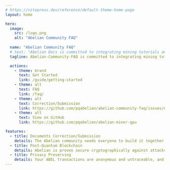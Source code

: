 ```yaml
---
# https://vitepress.dev/reference/default-theme-home-page
layout: home

hero:
  image:
    src: /logo.png
    alt: "Abelian Community FAQ"
  
  name: "Abelian Community FAQ"
  # text: "Abelian Docs is committed to integrating mining tutorials and Q&A for the Abelian Document repository."
  tagline: Abelian-Community-FAQ is committed to integrating mining tutorials and Q&A for the Abelian Community Document repository.

  actions:
    - theme: brand
      text: Get Started
      link: /guide/getting-started
    - theme: alt
      text: FAQ
      link: /faq/
    - theme: alt
      text: Correction/Submission
      link: https://github.com/pqabelian/abelian-community-faq/issues/new
    - theme: alt
      text: View on GitHub
      link: https://github.com/pqabelian/abelian-miner-gpu

features:
  - title: Documents Correction/Submission
    details: The Abelian community needs everyone to build it together. We welcome corrections to errors in the content of the community's documents, And welcome to submit your experience sharing, open-source projects, and tools. (can be named/anonymous/link).
  - title: Post-Quantum Blockchain
    details: Abelian is proven secure cryptographically against attacks from both conventional and quantum computers, and is based on NIST selected lattice-based cryptographic primitives, namely Dilithium and Kyber from CRYSTALS.
  - title: Privacy Preserving
    details: Your ABEL transactions are anonymous and untraceable, and have been proven secure, thanks to the adoption of a lattice-based linkable ring signature, a commitment scheme and a zero-knowledge proof system.
---
```


